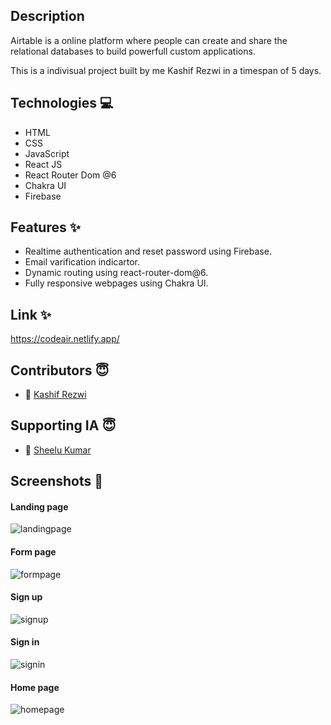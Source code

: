 
 ## Description
   Airtable is a online platform where people can create and share the relational databases to build powerfull custom applications. 
   
   This is a indivisual project built by me Kashif Rezwi in a timespan of 5 days.
   
 ## Technologies 💻
- HTML
- CSS
- JavaScript
- React JS
- React Router Dom @6
- Chakra UI
- Firebase

## Features ✨
- Realtime authentication and reset password using Firebase.
- Email varification indicartor.
- Dynamic routing using react-router-dom@6.
- Fully responsive webpages using Chakra UI.

## Link ✨
   https://codeair.netlify.app/
   
## Contributors  😇
- 👤 [Kashif Rezwi](https://github.com/Kashifrezwi)

## Supporting IA  😇
- 👤 [Sheelu Kumar](https://github.com/sheeluofficial)


## Screenshots  📸


#### Landing page

<img src={} alt="landingpage" />


#### Form page

<img src={} alt="formpage" />


#### Sign up

<img src={} alt="signup" />


#### Sign in 

<img src={} alt="signin" />


#### Home page 

<img src={} alt="homepage" />


